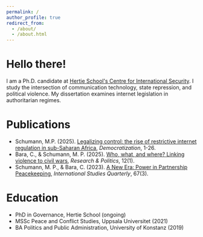 ```yaml
---
permalink: /
author_profile: true
redirect_from: 
  - /about/
  - /about.html
--- 
```


# Hello there!

I am a Ph.D. candidate at [Hertie School's Centre for International Security](https://www.hertie-school.org/en/research/faculty-and-researchers/profile/person/schumann). I study the intersection of communication technology, state repression, and political violence. My dissertation examines internet legislation in authoritarian regimes.

# <i class="fas fa-book-open"></i> Publications
- Schumann, M.P. (2025). [Legalizing control: the rise of restrictive internet regulation in sub-Saharan Africa](https://www.tandfonline.com/doi/full/10.1080/13510347.2025.2503370), *Democratization*, 1-26. 
- Bara, C., & Schumann, M. P. (2025). [Who, what, and where? Linking violence to civil wars](https://journals.sagepub.com/doi/10.1177/20531680251328885), *Research & Politics*, 12(1).
- Schumann, M. P., & Bara, C. (2023). [A New Era: Power in Partnership Peacekeeping](https://academic.oup.com/isq/article/67/3/sqad037/7198284), *International Studies Quarterly*, 67(3). 

# <i class="fas fa-graduation-cap"></i> Education 
- PhD in Governance, Hertie School (ongoing)
- MSSc Peace and Conflict Studies, Uppsala Universitet (2021)
- BA Politics and Public Administration, University of Konstanz (2019) 